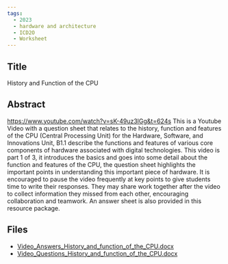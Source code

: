 ```yaml
---
tags:
  - 2023
  - hardware and architecture
  - ICD2O
  - Worksheet
---
```

    
## Title

History and Function of the CPU 

## Abstract

https://www.youtube.com/watch?v=sK-49uz3lGg&t=624s 
This is a Youtube Video with a question sheet that relates to the history, function and features of the CPU (Central Processing Unit) for the Hardware, Software, and Innovations Unit, B1.1 describe the functions and features of various core components of hardware associated with digital technologies.
This video is part 1 of 3, it introduces the basics and goes into some detail about the function and features of the CPU, the question sheet highlights the important points in understanding this important piece of hardware.  It is encouraged to pause the video frequently at key points to give students time to write their responses.  They may share work together after the video to collect information they missed from each other, encouraging collaboration and teamwork.  An answer sheet is also provided in this resource package.

## Files

- [Video_Answers_History_and_function_of_the_CPU.docx](https://www.russellgordon.ca/acse/cemc-cse-resources/resources/2023/Bonnie_Stocking/Video_Answers_History_and_function_of_the_CPU.docx)
- [Video_Questions_History_and_function_of_the_CPU.docx](https://www.russellgordon.ca/acse/cemc-cse-resources/resources/2023/Bonnie_Stocking/Video_Questions_History_and_function_of_the_CPU.docx)
